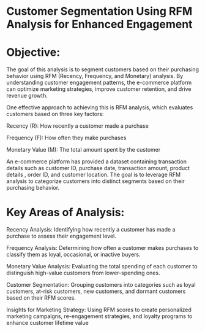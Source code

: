 # Customer Segmentation Using RFM Analysis for Enhanced Engagement

# Objective:
The goal of this analysis is to segment customers based on their purchasing behavior using RFM (Recency, Frequency, and Monetary) analysis. By understanding customer engagement patterns, the e-commerce platform can optimize marketing strategies, improve customer retention, and drive revenue growth.

One effective approach to achieving this is RFM analysis, which evaluates customers based on three key factors:

Recency (R): How recently a customer made a purchase

Frequency (F): How often they make purchases

Monetary Value (M): The total amount spent by the customer

An e-commerce platform has provided a dataset containing transaction details such as customer ID, purchase date, transaction amount, product details , order ID, and customer location. The goal is to leverage RFM analysis to categorize customers into distinct segments based on their purchasing behavior.

# Key Areas of Analysis:
Recency Analysis: Identifying how recently a customer has made a purchase to assess their engagement level.

Frequency Analysis: Determining how often a customer makes purchases to classify them as loyal, occasional, or inactive buyers.

Monetary Value Analysis: Evaluating the total spending of each customer to distinguish high-value customers from lower-spending ones.

Customer Segmentation: Grouping customers into categories such as loyal customers, at-risk customers, new customers, and dormant customers based on their RFM scores.

Insights for Marketing Strategy: Using RFM scores to create personalized marketing campaigns, re-engagement strategies, and loyalty programs to enhance customer lifetime value

